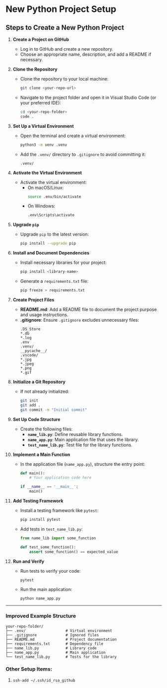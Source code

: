 # New Python Project Setup

## Steps to Create a New Python Project

1. **Create a Project on GitHub**
   - Log in to GitHub and create a new repository.
   - Choose an appropriate name, description, and add a README if necessary.

2. **Clone the Repository**
   - Clone the repository to your local machine:
     ```sh
     git clone <your-repo-url>
     ```
   - Navigate to the project folder and open it in Visual Studio Code (or your preferred IDE):
     ```sh
     cd <your-repo-folder>
     code .
     ```

3. **Set Up a Virtual Environment**
   - Open the terminal and create a virtual environment:
     ```sh
     python3 -m venv .venv
     ```
   - Add the `.venv/` directory to `.gitignore` to avoid committing it:
     ```ignore
     .venv/
     ```

4. **Activate the Virtual Environment**
   - Activate the virtual environment:
     - On macOS/Linux:
       ```sh
       source .env/bin/activate
       ```
     - On Windows:
       ```sh
       .env\Scripts\activate
       ```

5. **Upgrade `pip`**
   - Upgrade `pip` to the latest version:
     ```sh
     pip install --upgrade pip
     ```

6. **Install and Document Dependencies**
   - Install necessary libraries for your project:
     ```sh
     pip install <library-name>
     ```
   - Generate a `requirements.txt` file:
     ```sh
     pip freeze > requirements.txt
     ```

7. **Create Project Files**
   - **README.md**: Add a README file to document the project purpose and usage instructions.
   - **.gitignore**: Ensure `.gitignore` excludes unnecessary files:
     ```ignore
     .DS_Store
     *.db
     *.log
     .env
     .venv/
     __pycache__/
     .vscode/
     *.jpg
     *.jpeg
     *.png
     *.gif
     ```

8. **Initialize a Git Repository**
   - If not already initialized:
     ```sh
     git init
     git add .
     git commit -m "Initial commit"
     ```

9. **Set Up Code Structure**
   - Create the following files:
     - **`name_lib.py`**: Define reusable library functions.
     - **`name_app.py`**: Main application file that uses the library.
     - **`test_name_lib.py`**: Test file for the library functions.

10. **Implement a Main Function**
    - In the application file (`name_app.py`), structure the entry point:
      ```python
      def main():
          # Your application code here

      if __name__ == '__main__':
          main()
      ```

11. **Add Testing Framework**
    - Install a testing framework like `pytest`:
      ```sh
      pip install pytest
      ```
    - Add tests in `test_name_lib.py`:
      ```python
      from name_lib import some_function

      def test_some_function():
          assert some_function() == expected_value
      ```

12. **Run and Verify**
    - Run tests to verify your code:
      ```sh
      pytest
      ```
    - Run the main application:
      ```sh
      python name_app.py
      ```

---

### Improved Example Structure
```
your-repo-folder/
├── .env/                  # Virtual environment
├── .gitignore             # Ignored files
├── README.md              # Project documentation
├── requirements.txt       # Dependency file
├── name_lib.py            # Library code
├── name_app.py            # Main application
└── test_name_lib.py       # Tests for the library
```



### Other Setup Items:
1. ``` ssh-add ~/.ssh/id_rsa_github ```
